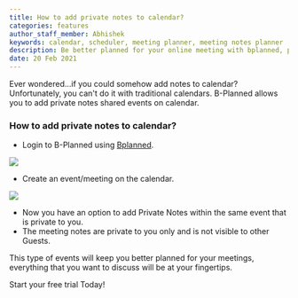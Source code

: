```yaml
---
title: How to add private notes to calendar?
categories: features
author_staff_member: Abhishek
keywords: calendar, scheduler, meeting planner, meeting notes planner
description: Be better planned for your online meeting with bplanned, plan your meetings add private notes to calendar. 14 days free trial
date: 20 Feb 2021
---
```


Ever wondered...if you could somehow add notes to calendar? Unfortunately, you can't do it with traditional calendars. B-Planned allows you to add private notes shared events on calendar.


### How to add private notes to calendar?
- Login to B-Planned using [Bplanned](https://app.bplanned.com).

<img src="{{ site.base_url }}/images/posts/bplanned-login.jpeg">

- Create an event/meeting on the calendar.

<img src="{{ site.base_url }}/images/posts/bplanned-private-notes.png">

- Now you have an option to add Private Notes within the same event that is private to you.
- The meeting notes are private to you only and is not visible to other Guests.

<p>This type of events will keep you better planned for your meetings, everything that you want to discuss will be at your fingertips. </p>

<p>Start your free trial Today!</p>
